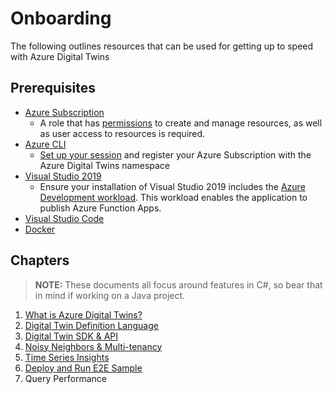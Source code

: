 # Onboarding

The following outlines resources that can be used for getting up to speed with Azure Digital Twins

## Prerequisites

- [Azure Subscription](https://azure.microsoft.com/en-gb/free/?WT.mc_id=A261C142F)
  - A role that has [permissions](https://docs.microsoft.com/en-gb/azure/digital-twins/how-to-set-up-instance-portal#prerequisites-permission-requirements) to create and manage resources, as well as user access to resources is required.
- [Azure CLI](https://docs.microsoft.com/en-gb/cli/azure/install-azure-cli)
  - [Set up your session](https://docs.microsoft.com/en-us/azure/digital-twins/tutorial-end-to-end#set-up-cloud-shell-session) and register your Azure Subscription with the Azure Digital Twins namespace
- [Visual Studio 2019](https://visualstudio.microsoft.com/vs/)
  - Ensure your installation of Visual Studio 2019 includes the [Azure Development workload](https://docs.microsoft.com/en-us/dotnet/azure/configure-visual-studio). This workload enables the application to publish Azure Function Apps.
- [Visual Studio Code](https://code.visualstudio.com/)
- [Docker](https://docs.docker.com/get-docker/)

## Chapters

> **NOTE:** These documents all focus around features in C#, so bear that in mind if working on a Java project.

1. [What is Azure Digital Twins?](01-adt-overview.md)
1. [Digital Twin Definition Language](02-digital-twin-definition-language.md)
1. [Digital Twin SDK & API](03-sdks-and-apis.md)
1. [Noisy Neighbors & Multi-tenancy](04-noisy-neighbor-multi-tenancy.md)
1. [Time Series Insights](05-time-series-insights.md)
1. [Deploy and Run E2E Sample](06-e2e-sample.md)
1. Query Performance